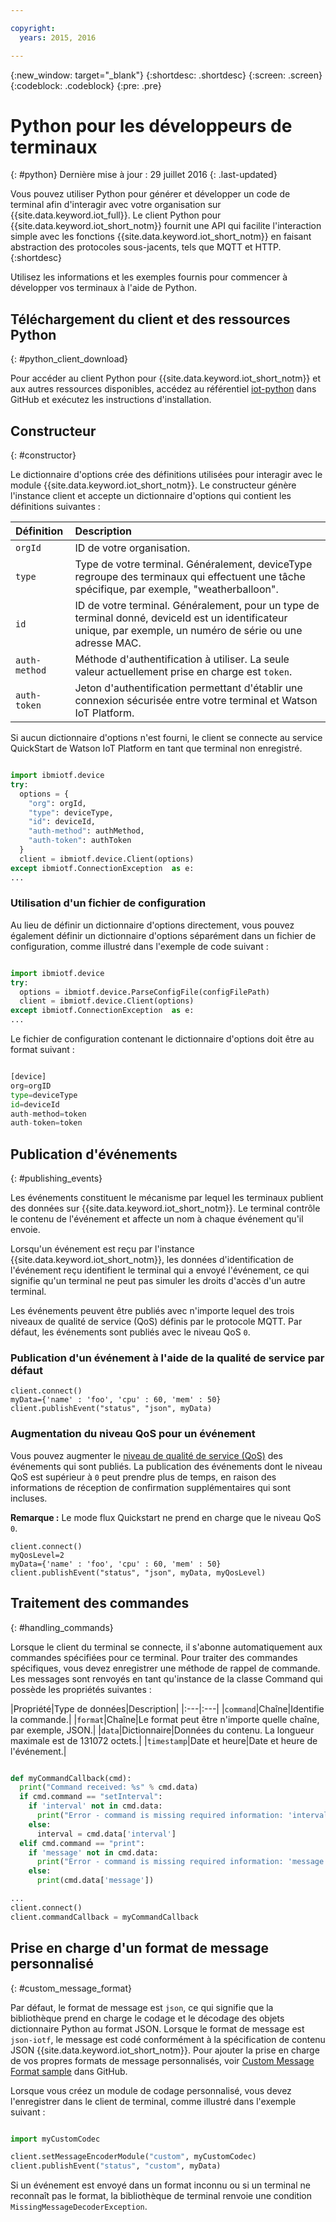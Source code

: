 ```yaml
---

copyright:
  years: 2015, 2016

---
```


{:new_window: target="_blank"}
{:shortdesc: .shortdesc}
{:screen: .screen}
{:codeblock: .codeblock}
{:pre: .pre}


# Python pour les développeurs de terminaux
{: #python}
Dernière mise à jour : 29 juillet 2016
{: .last-updated}

Vous pouvez utiliser Python pour générer et développer un code de terminal afin d'interagir avec votre organisation sur {{site.data.keyword.iot_full}}. Le client Python pour {{site.data.keyword.iot_short_notm}} fournit une API qui facilite l'interaction simple avec les fonctions {{site.data.keyword.iot_short_notm}} en faisant abstraction des protocoles sous-jacents, tels que MQTT et HTTP.
{:shortdesc}

Utilisez les informations et les exemples fournis pour commencer à développer vos terminaux à l'aide de Python.

## Téléchargement du client et des ressources Python
{: #python_client_download}

Pour accéder au client Python pour {{site.data.keyword.iot_short_notm}} et aux autres ressources disponibles, accédez au référentiel [iot-python](https://github.com/ibm-watson-iot/iot-python) dans GitHub et exécutez les instructions d'installation.

## Constructeur
{: #constructor}

Le dictionnaire d'options crée des définitions utilisées pour interagir avec le module {{site.data.keyword.iot_short_notm}}. Le constructeur génère l'instance client et accepte un dictionnaire d'options qui contient les définitions suivantes :

|Définition|Description |
|:---|:---|
|`orgId`|ID de votre organisation.|
|`type`|Type de votre terminal. Généralement, deviceType regroupe des terminaux qui effectuent une tâche spécifique, par exemple, "weatherballoon".|
|`id`|ID de votre terminal. Généralement, pour un type de terminal donné, deviceId est un identificateur unique, par exemple, un numéro de série ou une adresse MAC.|
|`auth-method`|Méthode d'authentification à utiliser. La seule valeur actuellement prise en charge est `token`.|
|`auth-token`|Jeton d'authentification permettant d'établir une connexion sécurisée entre votre terminal et Watson IoT Platform.|

Si aucun dictionnaire d'options n'est fourni, le client se connecte au service QuickStart de Watson IoT Platform en tant que terminal non enregistré.

```python

import ibmiotf.device
try:
  options = {
    "org": orgId,
    "type": deviceType,
    "id": deviceId,
    "auth-method": authMethod,
    "auth-token": authToken
  }
  client = ibmiotf.device.Client(options)
except ibmiotf.ConnectionException  as e:
...
```

### Utilisation d'un fichier de configuration

Au lieu de définir un dictionnaire d'options directement, vous pouvez également définir un dictionnaire d'options séparément dans un fichier de configuration, comme illustré dans l'exemple de code suivant :

```python

import ibmiotf.device
try:
  options = ibmiotf.device.ParseConfigFile(configFilePath)
  client = ibmiotf.device.Client(options)
except ibmiotf.ConnectionException  as e:
...
```

Le fichier de configuration contenant le dictionnaire d'options doit être au format suivant :

```python

[device]
org=orgID
type=deviceType
id=deviceId
auth-method=token
auth-token=token

```

## Publication d'événements
{: #publishing_events}

Les événements constituent le mécanisme par lequel les terminaux publient des données sur {{site.data.keyword.iot_short_notm}}. Le terminal contrôle le contenu de l'événement et affecte un nom à chaque événement qu'il envoie.

Lorsqu'un événement est reçu par l'instance {{site.data.keyword.iot_short_notm}}, les données d'identification de l'événement reçu identifient le terminal qui a envoyé l'événement, ce qui signifie qu'un terminal ne peut pas simuler les droits d'accès d'un autre terminal.

Les événements peuvent être publiés avec n'importe lequel des trois niveaux de qualité de service (QoS) définis par le protocole MQTT.  Par défaut, les événements sont publiés avec le niveau QoS `0`.

### Publication d'un événement à l'aide de la qualité de service par défaut

```
client.connect()
myData={'name' : 'foo', 'cpu' : 60, 'mem' : 50}
client.publishEvent("status", "json", myData)
```

### Augmentation du niveau QoS pour un événement

Vous pouvez augmenter le [niveau de qualité de service (QoS)](../../reference/mqtt/index.html#qos-levels) des événements qui sont publiés. La publication des événements dont le niveau QoS est supérieur à `0` peut prendre plus de temps, en raison des informations de réception de confirmation supplémentaires qui sont incluses.

**Remarque :** Le mode flux Quickstart ne prend en charge que le niveau QoS `0`.

```
client.connect()
myQosLevel=2
myData={'name' : 'foo', 'cpu' : 60, 'mem' : 50}
client.publishEvent("status", "json", myData, myQosLevel)
```
## Traitement des commandes
{: #handling_commands}

Lorsque le client du terminal se connecte, il s'abonne automatiquement aux commandes spécifiées pour ce terminal. Pour traiter des commandes spécifiques, vous devez enregistrer une méthode de rappel de commande. Les messages sont renvoyés en tant qu'instance de la classe Command qui possède les propriétés suivantes :

|Propriété|Type de données|Description|
|:---|:---|
|`command`|Chaîne|Identifie la commande.|
|`format`|Chaîne|Le format peut être n'importe quelle chaîne, par exemple, JSON.|
|`data`|Dictionnaire|Données du contenu. La longueur maximale est de 131072 octets.|
|`timestamp`|Date et heure|Date et heure de l'événement.|


```python

def myCommandCallback(cmd):
  print("Command received: %s" % cmd.data)
  if cmd.command == "setInterval":
    if 'interval' not in cmd.data:
      print("Error - command is missing required information: 'interval'")
    else:
      interval = cmd.data['interval']
  elif cmd.command == "print":
    if 'message' not in cmd.data:
      print("Error - command is missing required information: 'message'")
    else:
      print(cmd.data['message'])

...
client.connect()
client.commandCallback = myCommandCallback
```

## Prise en charge d'un format de message personnalisé
{: #custom_message_format}

Par défaut, le format de message est `json`, ce qui signifie que la bibliothèque prend en charge le codage et le décodage des objets dictionnaire Python au format JSON. Lorsque le format de message est `json-iotf`, le message est codé conformément à la spécification de contenu JSON {{site.data.keyword.iot_short_notm}}. Pour ajouter la prise en charge de vos propres formats de message personnalisés, voir [Custom Message Format sample](https://github.com/ibm-watson-iot/iot-python/tree/master/samples/customMessageFormat) dans GitHub.

Lorsque vous créez un module de codage personnalisé, vous devez l'enregistrer dans le client de terminal, comme illustré dans l'exemple suivant :

```python

import myCustomCodec

client.setMessageEncoderModule("custom", myCustomCodec)
client.publishEvent("status", "custom", myData)
```
Si un événement est envoyé dans un format inconnu ou si un terminal ne reconnaît pas le format, la bibliothèque de terminal renvoie une condition `MissingMessageDecoderException`.
